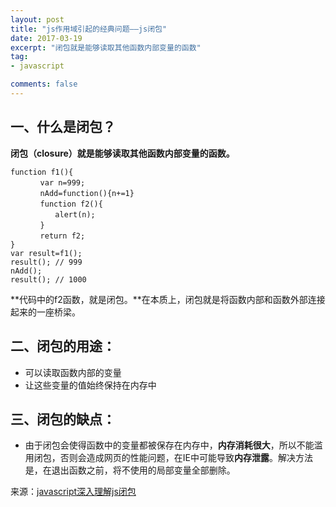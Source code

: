 ```yaml
---
layout: post
title: "js作用域引起的经典问题——js闭包"
date: 2017-03-19
excerpt: "闭包就是能够读取其他函数内部变量的函数"
tag:
- javascript

comments: false
---
```


## 一、什么是闭包？
**闭包（closure）就是能够读取其他函数内部变量的函数。**

	function f1(){
	　　　　var n=999;
	　　　　nAdd=function(){n+=1}
	　　　　function f2(){
	　　　　　　alert(n);
	　　　　}
	　　　　return f2;
	}
	var result=f1();
	result(); // 999
	nAdd();
	result(); // 1000

**代码中的f2函数，就是闭包。**在本质上，闭包就是将函数内部和函数外部连接起来的一座桥梁。

## 二、闭包的用途：

- 可以读取函数内部的变量
- 让这些变量的值始终保持在内存中


## 三、闭包的缺点：

- 由于闭包会使得函数中的变量都被保存在内存中，**内存消耗很大**，所以不能滥用闭包，否则会造成网页的性能问题，在IE中可能导致**内存泄露**。解决方法是，在退出函数之前，将不使用的局部变量全部删除。

来源：<a href = "http://www.jb51.net/article/24101.htm">javascript深入理解js闭包</a>